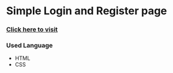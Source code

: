 # Simple Login and Register page
### [Click here to visit](https://ahmedishraq.github.io/login-register/)
### Used Language
+ HTML
+ CSS
